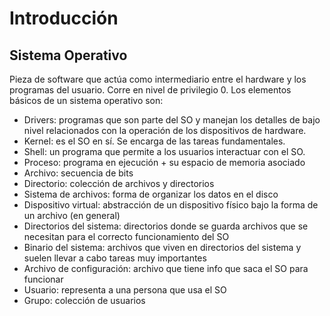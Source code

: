 <h1>Introducción</h1>
<h2>Sistema Operativo</h2>
Pieza de software que actúa como intermediario entre el hardware y los programas del usuario. Corre en nivel de privilegio 0. 
Los elementos básicos de un sistema operativo son:

* Drivers: programas que son parte del SO y manejan los detalles de bajo nivel relacionados con la operación de los dispositivos de hardware.
* Kernel: es el SO en sí. Se encarga de las tareas fundamentales.
* Shell: un programa que permite a los usuarios interactuar con el SO. 
* Proceso: programa en ejecución + su espacio de memoria asociado
* Archivo: secuencia de bits
* Directorio: colección de archivos y directorios
* Sistema de archivos: forma de organizar los datos en el disco
* Dispositivo virtual: abstracción de un dispositivo físico bajo la forma de un archivo (en general)
* Directorios del sistema: directorios donde se guarda archivos que se necesitan para el correcto funcionamiento del SO
* Binario del sistema: archivos que viven en directorios del sistema y suelen llevar a cabo tareas muy importantes 
* Archivo de configuración: archivo que tiene info que saca el SO para funcionar
* Usuario: representa a una persona que usa el SO
* Grupo: colección de usuarios

